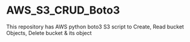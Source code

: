 # AWS_S3_CRUD_Boto3
This repository has AWS python boto3  S3 script to Create, Read bucket Objects, Delete bucket &amp; its object
